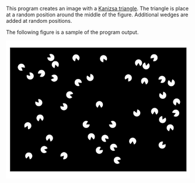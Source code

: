 This program creates an image with a [Kanizsa triangle](https://en.wikipedia.org/wiki/Illusory_contours). The triangle is place at a random position around the middle of the figure. Additional wedges are added at random positions.

The following figure is a sample of the program output.

![](https://github.com/aweinstein/kanizsa/blob/master/kanizsa.png)




